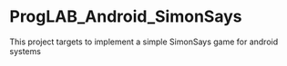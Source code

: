 # ProgLAB_Android_SimonSays
This project targets to implement a simple SimonSays game for android systems 
